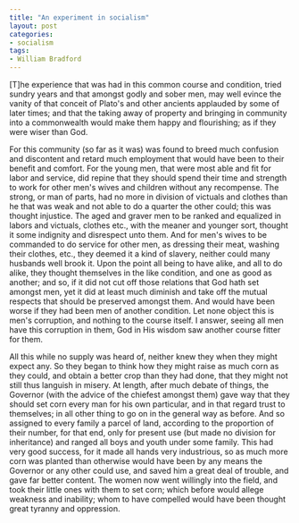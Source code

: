 ```yaml
---
title: "An experiment in socialism"
layout: post
categories:
- socialism
tags:
- William Bradford
---
```


[T]he experience that was had in this common course and condition, tried sundry years and that amongst godly and sober men, may well evince the vanity of that conceit of Plato's and other ancients applauded by some of later times; and that the taking away of property and bringing in community into a commonwealth would make them happy and flourishing; as if they were wiser than God.

For this community (so far as it was) was found to breed much confusion and discontent and retard much employment that would have been to their benefit and comfort. For the young men, that were most able and fit for labor and service, did repine that they should spend their time and strength to work for other men's wives and children without any recompense. The strong, or man of parts, had no more in division of victuals and clothes than he that was weak and not able to do a quarter the other could; this was thought injustice. The aged and graver men to be ranked and equalized in labors and victuals, clothes etc., with the meaner and younger sort, thought it some indignity and disrespect unto them. And for men's wives to be commanded to do service for other men, as dressing their meat, washing their clothes, etc., they deemed it a kind of slavery, neither could many husbands well brook it. Upon the point all being to have alike, and all to do alike, they thought themselves in the like condition, and one as good as another; and so, if it did not cut off those relations that God hath set amongst men, yet it did at least much diminish and take off the mutual respects that should be preserved amongst them. And would have been worse if they had been men of another condition. Let none object this is men's corruption, and nothing to the course itself. I answer, seeing all men have this corruption in them, God in His wisdom saw another course fitter for them.

All this while no supply was heard of, neither knew they when they might expect any. So they began to think how they might raise as much corn as they could, and obtain a better crop than they had done, that they might not still thus languish in misery. At length, after much debate of things, the Governor (with the advice of the chiefest amongst them) gave way that they should set corn every man for his own particular, and in that regard trust to themselves; in all other thing to go on in the general way as before. And so assigned to every family a parcel of land, according to the proportion of their number, for that end, only for present use (but made no division for inheritance) and ranged all boys and youth under some family. This had very good success, for it made all hands very industrious, so as much more corn was planted than otherwise would have been by any means the Governor or any other could use, and saved him a great deal of trouble, and gave far better content. The women now went willingly into the field, and took their little ones with them to set corn; which before would allege weakness and inability; whom to have compelled would have been thought great tyranny and oppression.
